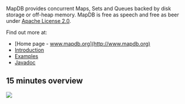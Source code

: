 MapDB provides concurrent Maps, Sets and Queues backed by disk storage or off-heap memory.
MapDB is free as speech and free as beer under
[Apache License 2.0](https://github.com/jankotek/MapDB/blob/master/doc/license.txt).

Find out more at:
  * [Home page - www.mapdb.org](http://www.mapdb.org)
  * [Introduction](http://www.mapdb.org/intro.html)
  * [Examples](https://github.com/jankotek/MapDB/tree/master/src/test/java/examples)
  * [Javadoc](http://www.mapdb.org/apidocs/index.html)


15 minutes overview
------------
<a href="http://youtu.be/_KGDwwEP5js"><img src="http://www.mapdb.org/images/mapdb-overview-youtube.png"/></a>







